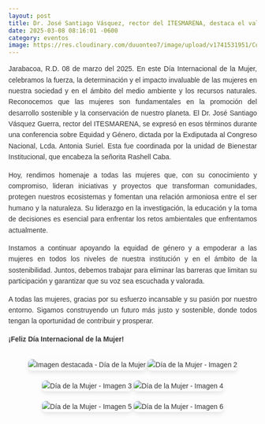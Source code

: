 ```yaml
---
layout: post
title: Dr. José Santiago Vásquez, rector del ITESMARENA, destaca el valor fundamental de la mujer en el desarrollo sostenible y la construcción de una sociedad más justa, equitativa y responsable
date: 2025-03-08 08:16:01 -0600
category: eventos
image: https://res.cloudinary.com/duuonteo7/image/upload/v1741531951/Convenio%20UNICARIBE/7.jpg
---
```

<html lang="es">
<head>
    <meta charset="UTF-8">
    <meta name="viewport" content="width=device-width, initial-scale=1.0">
    <style>
        body {
            font-family: Arial, sans-serif;
            line-height: 1.6;
            margin: 20px;
            color: #333;
            text-align: justify;
        }
        h1 {
            text-align: center;
            color: #2c3e50;
        }
        .content {
            max-width: 800px;
            margin: auto;
        }
        .image-container {
            text-align: center;
            margin-top: 20px;
        }
        .image-container img {
            max-width: 100%;
            height: auto;
            margin: 10px 0;
            border-radius: 8px;
            box-shadow: 0 4px 8px rgba(0,0,0,0.1);
        }
    </style>
</head>
<body>
    <div class="content">
        <p>Jarabacoa, R.D. 08 de marzo del 2025. En este Día Internacional de la Mujer, celebramos la fuerza, la determinación y el impacto invaluable de las mujeres en nuestra sociedad y en el ámbito del medio ambiente y los recursos naturales. Reconocemos que las mujeres son fundamentales en la promoción del desarrollo sostenible y la conservación de nuestro planeta. El Dr. José Santiago Vásquez Guerra, rector del ITESMARENA, se expresó en esos términos durante una conferencia sobre Equidad y Género, dictada por la Exdiputada al Congreso Nacional, Lcda. Antonia Suriel. Esta fue coordinada por la unidad de Bienestar Institucional, que encabeza la señorita Rashell Caba.</p>
        <p>Hoy, rendimos homenaje a todas las mujeres que, con su conocimiento y compromiso, lideran iniciativas y proyectos que transforman comunidades, protegen nuestros ecosistemas y fomentan una relación armoniosa entre el ser humano y la naturaleza. Su liderazgo en la investigación, la educación y la toma de decisiones es esencial para enfrentar los retos ambientales que enfrentamos actualmente.</p>
        <p>Instamos a continuar apoyando la equidad de género y a empoderar a las mujeres en todos los niveles de nuestra institución y en el ámbito de la sostenibilidad. Juntos, debemos trabajar para eliminar las barreras que limitan su participación y garantizar que su voz sea escuchada y valorada.</p>
        <p>A todas las mujeres, gracias por su esfuerzo incansable y su pasión por nuestro entorno. Sigamos construyendo un futuro más justo y sostenible, donde todos tengan la oportunidad de contribuir y prosperar.</p>
        <p><strong>¡Feliz Día Internacional de la Mujer!</strong></p>
        <div class="image-container">
            <img src="https://res.cloudinary.com/duuonteo7/image/upload/v1741530999/Diamujer/1.jpg" alt="Imagen destacada - Día de la Mujer">
            <img src="https://res.cloudinary.com/duuonteo7/image/upload/v1741530999/Diamujer/2.jpg" alt="Día de la Mujer - Imagen 2">
            <img src="https://res.cloudinary.com/duuonteo7/image/upload/v1741530999/Diamujer/3.jpg" alt="Día de la Mujer - Imagen 3">
            <img src="https://res.cloudinary.com/duuonteo7/image/upload/v1741530999/Diamujer/4.jpg" alt="Día de la Mujer - Imagen 4">
            <img src="https://res.cloudinary.com/duuonteo7/image/upload/v1741530999/Diamujer/5.jpg" alt="Día de la Mujer - Imagen 5">
            <img src="https://res.cloudinary.com/duuonteo7/image/upload/v1741530999/Diamujer/6.jpg" alt="Día de la Mujer - Imagen 6">
        </div>
    </div>
</body>
</html>

